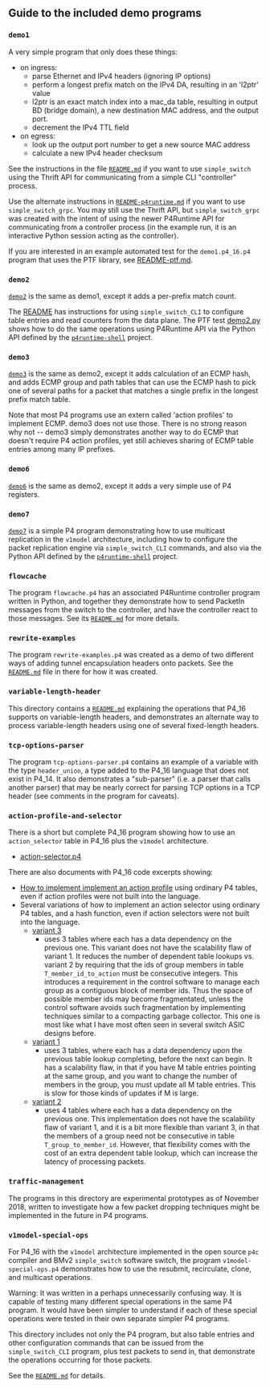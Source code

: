 ## Guide to the included demo programs

### `demo1`

A very simple program that only does these things:

* on ingress:
  * parse Ethernet and IPv4 headers (ignoring IP options)
  * perform a longest prefix match on the IPv4 DA, resulting in an
    'l2ptr' value
  * l2ptr is an exact match index into a mac_da table, resulting in
    output BD (bridge domain), a new destination MAC address, and the
    output port.
  * decrement the IPv4 TTL field
* on egress:
  * look up the output port number to get a new source MAC address
  * calculate a new IPv4 header checksum

See the instructions in the file [`README.md`](demo1/README.md) if you
want to use `simple_switch` using the Thrift API for communicating
from a simple CLI "controller" process.

Use the alternate instructions in
[`README-p4runtime.md`](demo1/README-p4runtime.md) if you want to use
`simple_switch_grpc`.  You may still use the Thrift API, but
`simple_switch_grpc` was created with the intent of using the newer
P4Runtime API for communicating from a controller process (in the
example run, it is an interactive Python session acting as the
controller).

If you are interested in an example automated test for the
`demo1.p4_16.p4` program that uses the PTF library, see
[README-ptf.md](demo1/README-ptf.md).


### `demo2`

[`demo2`](demo2/) is the same as demo1, except it adds a per-prefix
match count.

The [README](demo2/README.md) has instructions for using
`simple_switch_CLI` to configure table entries and read counters from
the data plane.  The PTF test [demo2.py](demo2/ptf/demo2.py) shows how
to do the same operations using P4Runtime API via the Python API
defined by the
[`p4runtime-shell`](https://github.com/p4lang/p4runtime-shell)
project.


### `demo3`

[`demo3`](demo3/) is the same as demo2, except it adds calculation of
an ECMP hash, and adds ECMP group and path tables that can use the
ECMP hash to pick one of several paths for a packet that matches a
single prefix in the longest prefix match table.

Note that most P4 programs use an extern called 'action profiles' to
implement ECMP.  demo3 does not use those.  There is no strong reason
why not -- demo3 simply demonstrates another way to do ECMP that
doesn't require P4 action profiles, yet still achieves sharing of ECMP
table entries among many IP prefixes.


### `demo6`

[`demo6`](demo6/) is the same as demo2, except it adds a very simple
use of P4 registers.


### `demo7`

[`demo7`](demo7/) is a simple P4 program demonstrating how to use
multicast replication in the `v1model` architecture, including how to
configure the packet replication engine via `simple_switch_CLI`
commands, and also via the Python API defined by the
[`p4runtime-shell`](https://github.com/p4lang/p4runtime-shell)
project.


### `flowcache`

The program `flowcache.p4` has an associated P4Runtime controller
program written in Python, and together they demonstrate how to send
PacketIn messages from the switch to the controller, and have the
controller react to those messages.  See its
[`README.md`](flowcache/README.md) for more details.


### `rewrite-examples`

The program `rewrite-examples.p4` was created as a demo of two
different ways of adding tunnel encapsulation headers onto packets.
See the [`README.md`](rewrite-examples/README.md) file in there for
how it was created.


### `variable-length-header`

This directory contains a
[`README.md`](variable-length-header/README.md) explaining the
operations that P4_16 supports on variable-length headers, and
demonstrates an alternate way to process variable-length headers using
one of several fixed-length headers.


### `tcp-options-parser`

The program `tcp-options-parser.p4` contains an example of a variable
with the type `header_union`, a type added to the P4_16 language that
does not exist in P4_14.  It also demonstrates a "sub-parser" (i.e. a
parser that calls another parser) that may be nearly correct for
parsing TCP options in a TCP header (see comments in the program for
caveats).


### `action-profile-and-selector`

There is a short but complete P4_16 program showing how to use an
`action_selector` table in P4_16 plus the `v1model` architecture.

+ [action-selector.p4](action-profile-and-selector/action-selector.p4)

There are also documents with P4_16 code excerpts showing:

+ [How to implement implement an action
  profile](action-profile-and-selector/README-action-profile.md) using
  ordinary P4 tables, even if action profiles were not built into the
  language.
+ Several variations of how to implement an action selector using
  ordinary P4 tables, and a hash function, even if action selectors
  were not built into the language.
  + [variant
    3](action-profile-and-selector/README-action-selector-variant3.md)
    - uses 3 tables where each has a data dependency on the previous
    one.  This variant does not have the scalability flaw of variant 1.
    It reduces the number of dependent table lookups vs. variant 2
    by requiring that the ids of group members in table
    `T_member_id_to_action` must be consecutive integers.  This
    introduces a requirement in the control software to manage each
    group as a contiguous block of member ids.  Thus the space of
    possible member ids may become fragmentated, unless the control
    software avoids such fragmentation by implementing techniques
    similar to a compacting garbage collector.  This one is most like
    what I have most often seen in several switch ASIC designs before.
  + [variant
    1](action-profile-and-selector/README-action-selector-variant1.md)
    - uses 3 tables, where each has a data dependency upon the
    previous table lookup completing, before the next can begin.  It
    has a scalability flaw, in that if you have M table entries
    pointing at the same group, and you want to change the number of
    members in the group, you must update all M table entries.  This
    is slow for those kinds of updates if M is large.
  + [variant
    2](action-profile-and-selector/README-action-selector-variant2.md)
    - uses 4 tables where each has a data dependency on the previous
    one.  This implementation does not have the scalability flaw of
    variant 1, and it is a bit more flexible than variant 3, in that
    the members of a group need not be consecutive in table
    `T_group_to_member_id`.  However, that flexibility comes with the
    cost of an extra dependent table lookup, which can increase the
    latency of processing packets.


### `traffic-management`

The programs in this directory are experimental prototypes as of
November 2018, written to investigate how a few packet dropping
techniques might be implemented in the future in P4 programs.


### `v1model-special-ops`

For P4_16 with the `v1model` architecture implemented in the open
source `p4c` compiler and BMv2 `simple_switch` software switch, the
program `v1model-special-ops.p4` demonstrates how to use the resubmit,
recirculate, clone, and multicast operations.

Warning: It was written in a perhaps unnecessarily confusing way.  It
is capable of testing many different special operations in the same P4
program.  It would have been simpler to understand if each of these
special operations were tested in their own separate simpler P4
programs.

This directory includes not only the P4 program, but also table
entries and other configuration commands that can be issued from the
`simple_switch_CLI` program, plus test packets to send in, that
demonstrate the operations occurring for those packets.

See the [`README.md`](v1model-special-ops/README.md) for details.
